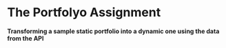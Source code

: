 # The Portfolyo Assignment
 **Transforming a sample static portfolio into a dynamic one using the data from the API**
